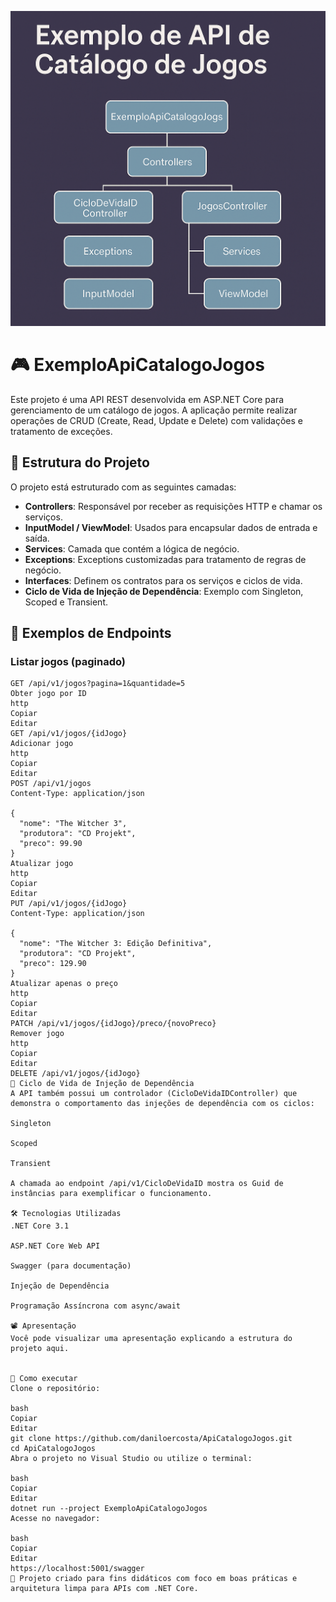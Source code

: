 ![Imagem do Projeto](projeto.png)

# 🎮 ExemploApiCatalogoJogos

Este projeto é uma API REST desenvolvida em ASP.NET Core para gerenciamento de um catálogo de jogos. A aplicação permite realizar operações de CRUD (Create, Read, Update e Delete) com validações e tratamento de exceções.

## 📂 Estrutura do Projeto

O projeto está estruturado com as seguintes camadas:

- **Controllers**: Responsável por receber as requisições HTTP e chamar os serviços.
- **InputModel / ViewModel**: Usados para encapsular dados de entrada e saída.
- **Services**: Camada que contém a lógica de negócio.
- **Exceptions**: Exceptions customizadas para tratamento de regras de negócio.
- **Interfaces**: Definem os contratos para os serviços e ciclos de vida.
- **Ciclo de Vida de Injeção de Dependência**: Exemplo com Singleton, Scoped e Transient.

## 🧪 Exemplos de Endpoints

### Listar jogos (paginado)

```http
GET /api/v1/jogos?pagina=1&quantidade=5
Obter jogo por ID
http
Copiar
Editar
GET /api/v1/jogos/{idJogo}
Adicionar jogo
http
Copiar
Editar
POST /api/v1/jogos
Content-Type: application/json

{
  "nome": "The Witcher 3",
  "produtora": "CD Projekt",
  "preco": 99.90
}
Atualizar jogo
http
Copiar
Editar
PUT /api/v1/jogos/{idJogo}
Content-Type: application/json

{
  "nome": "The Witcher 3: Edição Definitiva",
  "produtora": "CD Projekt",
  "preco": 129.90
}
Atualizar apenas o preço
http
Copiar
Editar
PATCH /api/v1/jogos/{idJogo}/preco/{novoPreco}
Remover jogo
http
Copiar
Editar
DELETE /api/v1/jogos/{idJogo}
🧬 Ciclo de Vida de Injeção de Dependência
A API também possui um controlador (CicloDeVidaIDController) que demonstra o comportamento das injeções de dependência com os ciclos:

Singleton

Scoped

Transient

A chamada ao endpoint /api/v1/CicloDeVidaID mostra os Guid de instâncias para exemplificar o funcionamento.

🛠️ Tecnologias Utilizadas
.NET Core 3.1

ASP.NET Core Web API

Swagger (para documentação)

Injeção de Dependência

Programação Assíncrona com async/await

📽️ Apresentação
Você pode visualizar uma apresentação explicando a estrutura do projeto aqui.


🚀 Como executar
Clone o repositório:

bash
Copiar
Editar
git clone https://github.com/daniloercosta/ApiCatalogoJogos.git
cd ApiCatalogoJogos
Abra o projeto no Visual Studio ou utilize o terminal:

bash
Copiar
Editar
dotnet run --project ExemploApiCatalogoJogos
Acesse no navegador:

bash
Copiar
Editar
https://localhost:5001/swagger
🧠 Projeto criado para fins didáticos com foco em boas práticas e arquitetura limpa para APIs com .NET Core.
